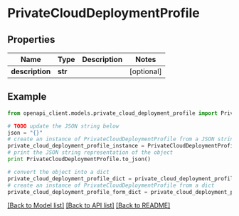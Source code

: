 # PrivateCloudDeploymentProfile


## Properties
Name | Type | Description | Notes
------------ | ------------- | ------------- | -------------
**description** | **str** |  | [optional] 

## Example

```python
from openapi_client.models.private_cloud_deployment_profile import PrivateCloudDeploymentProfile

# TODO update the JSON string below
json = "{}"
# create an instance of PrivateCloudDeploymentProfile from a JSON string
private_cloud_deployment_profile_instance = PrivateCloudDeploymentProfile.from_json(json)
# print the JSON string representation of the object
print PrivateCloudDeploymentProfile.to_json()

# convert the object into a dict
private_cloud_deployment_profile_dict = private_cloud_deployment_profile_instance.to_dict()
# create an instance of PrivateCloudDeploymentProfile from a dict
private_cloud_deployment_profile_form_dict = private_cloud_deployment_profile.from_dict(private_cloud_deployment_profile_dict)
```
[[Back to Model list]](../README.md#documentation-for-models) [[Back to API list]](../README.md#documentation-for-api-endpoints) [[Back to README]](../README.md)


